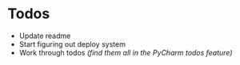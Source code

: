 # Todos

* Update readme
* Start figuring out deploy system
* Work through todos *(find them all in the PyCharm todos feature)*